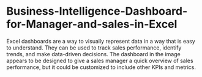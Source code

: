 # Business-Intelligence-Dashboard-for-Manager-and-sales-in-Excel
Excel dashboards are a way to visually represent data in a way that is easy to understand. They can be used to track sales performance, identify trends, and make data-driven decisions.
The  dashboard in the image appears to be designed to give a sales manager a quick overview of sales performance,  but it could be  customized to include other KPIs and metrics.
